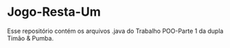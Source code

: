 # Jogo-Resta-Um
Esse repositório contém os arquivos .java do Trabalho POO-Parte 1 da dupla Timão & Pumba.
